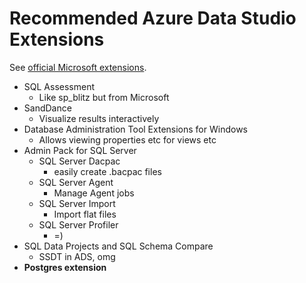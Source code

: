 # Recommended Azure Data Studio Extensions

See [official Microsoft extensions](https://docs.microsoft.com/en-us/sql/azure-data-studio/extensions?view=sql-server-ver15).

- SQL Assessment
  - Like sp_blitz but from Microsoft
- SandDance
  - Visualize results interactively
- Database Administration Tool Extensions for Windows
  - Allows viewing properties etc for views etc
- Admin Pack for SQL Server
  - SQL Server Dacpac
    - easily create .bacpac files
  - SQL Server Agent
    - Manage Agent jobs
  - SQL Server Import
    - Import flat files
  - SQL Server Profiler
    - =)
- SQL Data Projects and SQL Schema Compare
  - SSDT in ADS, omg
- **Postgres extension**